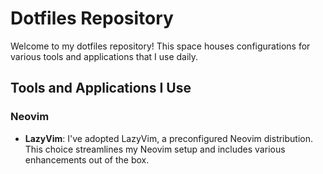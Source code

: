 # Dotfiles Repository

Welcome to my dotfiles repository! This space houses configurations for various tools and applications that I use daily.

## Tools and Applications I Use

### Neovim

- **LazyVim**: I've adopted LazyVim, a preconfigured Neovim distribution. This choice streamlines my Neovim setup and includes various enhancements out of the box.
